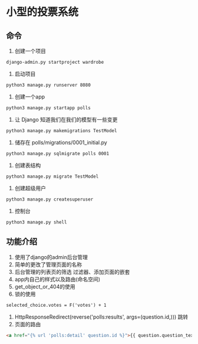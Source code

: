 # 小型的投票系统

## 命令

1. 创建一个项目
```
django-admin.py startproject wardrobe 
```
1. 启动项目
```
python3 manage.py runserver 8080 
```
1. 创建一个app
```
python3 manage.py startapp polls 
```
1. 让 Django 知道我们在我们的模型有一些变更
```
python3 manage.py makemigrations TestModel
```
1. 储存在 polls/migrations/0001_initial.py
```
python3 manage.py sqlmigrate polls 0001
```
1. 创建表结构
```
python3 manage.py migrate TestModel
```
1. 创建超级用户
```
python3 manage.py createsuperuser
```
1. 控制台
```
python3 manage.py shell
```

## 功能介绍

1. 使用了django的admin后台管理
1. 简单的更改了管理页面的名称
1. 后台管理的列表页的筛选 过滤器、添加页面的嵌套
1. app内自己的样式以及路由(命名空间)
1. get_object_or_404的使用
1. 锁的使用
```
selected_choice.votes = F('votes') + 1  
```
1. HttpResponseRedirect(reverse('polls:results', args=(question.id,))) 跳转
1. 页面的路由
```html
<a href="{% url 'polls:detail' question.id %}">{{ question.question_text }}</a>
```
